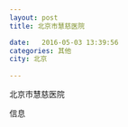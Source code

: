 ```yaml
--- 
layout: post 
title: 北京市慧慈医院

date:   2016-05-03 13:39:56 
categories: 其他  
city: 北京
  
--- 
```

   
北京市慧慈医院

信息

